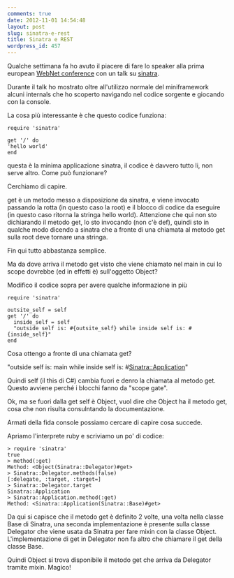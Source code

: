 ```yaml
---
comments: true
date: 2012-11-01 14:54:48
layout: post
slug: sinatra-e-rest
title: Sinatra e REST
wordpress_id: 457
---
```


Qualche settimana fa ho avuto il piacere di fare lo speaker alla prima european [WebNet conference](http://webnetconf.eu) con un talk su [sinatra](http://www.sinatrarb.com/).

Durante il talk ho mostrato oltre all'utilizzo normale del miniframework alcuni internals che ho scoperto navigando nel codice sorgente e giocando con la console.

La cosa più interessante è che questo codice funziona:


    require 'sinatra'

    get '/' do
    'hello world'
    end


questa è la minima applicazione sinatra, il codice è davvero tutto li, non serve altro. Come può funzionare?

Cerchiamo di capire.

get è un metodo messo a disposizione da sinatra, e viene invocato passando la rotta (in questo caso la root) e il blocco di codice da eseguire (in questo caso ritorna la stringa hello world). Attenzione che qui non sto dichiarando il metodo get, lo sto invocando (non c'è def), quindi sto in qualche modo dicendo a sinatra che a fronte di una chiamata al metodo get sulla root deve tornare una stringa.

Fin qui tutto abbastanza semplice.

Ma da dove arriva il metodo get visto che viene chiamato nel main in cui lo scope dovrebbe (ed in effetti è) sull'oggetto Object?

Modifico il codice sopra per avere qualche informazione in più


    require 'sinatra'

    outsite_self = self
    get '/' do
      inside_self = self
      "outside self is: #{outsite_self} while inside self is: #{inside_self}"
    end


Cosa ottengo a fronte di una chiamata get?

"outside self is: main while inside self is: #<Sinatra::Application>"

Quindi self (il this di C#) cambia fuori e denro la chiamata al metodo get. Questo avviene perché i blocchi fanno da "scope gate".

Ok, ma se fuori dalla get self è Object, vuol dire che Object ha il metodo get, cosa che non risulta consulntando la documentazione.

Armati della fida console possiamo cercare di capire cosa succede.

Apriamo l'interprete ruby e scriviamo un po' di codice:


    > require 'sinatra'
    true
    > method(:get)
    Method: <Object(Sinatra::Delegator)#get>
    > Sinatra::Delegator.methods(false)
    [:delegate, :target, :target=]
    > Sinatra::Delegator.target
    Sinatra::Application
    > Sinatra::Application.method(:get)
    Method: <Sinatra::Application(Sinatra::Base)#get>


Da qui si capisce che il metodo get è definito 2 volte, una volta nella classe Base di Sinatra, una seconda implementazione è presente sulla classe Delegator che viene usata da Sinatra per fare mixin con la classe Object. L'implementazione di get in Delegator non fa altro che chiamare il get della classe Base.

Quindi Object si trova disponibile il metodo get che arriva da Delegator tramite mixin. Magico!
